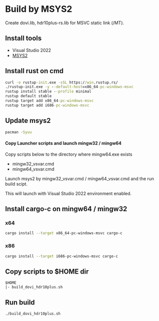 ﻿# Build by MSYS2

Create dovi.lib, hdr10plus-rs.lib for MSVC static link (/MT).

## Install tools
- Visual Studio 2022
- [MSYS2](https://www.msys2.org/)

## Install rust on cmd

```bat
curl -o rustup-init.exe -sSL https://win.rustup.rs/
./rustup-init.exe -y --default-host=x86_64-pc-windows-msvc
rustup install stable --profile minimal
rustup default stable
rustup target add x86_64-pc-windows-msvc
rustup target add i686-pc-windows-msvc
```

## Update msys2
```sh
pacman -Syuu
```

#### Copy Launcher scripts and launch mingw32 / mingw64
Copy scripts below to the directory where mingw64.exe exists
- mingw32_vsvar.cmd
- mingw64_vsvar.cmd

Launch msys2 by mingw32_vsvar.cmd / mingw64_vsvar.cmd and the run build scipt.

This will launch with Visual Studio 2022 environment enabled.

## Install cargo-c on mingw64 / mingw32

### x64

```sh
cargo install --target x86_64-pc-windows-msvc cargo-c
```

### x86

```sh
cargo install --target i686-pc-windows-msvc cargo-c
```

## Copy scripts to $HOME dir
```
$HOME
|- build_dovi_hdr10plus.sh
```

## Run build
```sh
./build_dovi_hdr10plus.sh
```